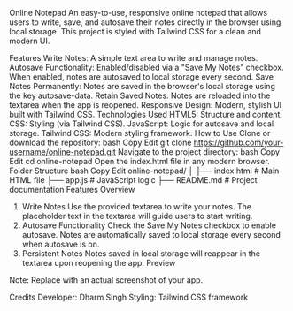 Online Notepad
An easy-to-use, responsive online notepad that allows users to write, save, and autosave their notes directly in the browser using local storage. This project is styled with Tailwind CSS for a clean and modern UI.

Features
Write Notes: A simple text area to write and manage notes.
Autosave Functionality:
Enabled/disabled via a "Save My Notes" checkbox.
When enabled, notes are autosaved to local storage every second.
Save Notes Permanently: Notes are saved in the browser's local storage using the key autosave-data.
Retain Saved Notes: Notes are reloaded into the textarea when the app is reopened.
Responsive Design: Modern, stylish UI built with Tailwind CSS.
Technologies Used
HTML5: Structure and content.
CSS: Styling (via Tailwind CSS).
JavaScript: Logic for autosave and local storage.
Tailwind CSS: Modern styling framework.
How to Use
Clone or download the repository:
bash
Copy
Edit
git clone https://github.com/your-username/online-notepad.git
Navigate to the project directory:
bash
Copy
Edit
cd online-notepad
Open the index.html file in any modern browser.
Folder Structure
bash
Copy
Edit
online-notepad/
│
├── index.html       # Main HTML file
├── app.js           # JavaScript logic
├── README.md        # Project documentation
Features Overview
1. Write Notes
Use the provided textarea to write your notes.
The placeholder text in the textarea will guide users to start writing.
2. Autosave Functionality
Check the Save My Notes checkbox to enable autosave.
Notes are automatically saved to local storage every second when autosave is on.
3. Persistent Notes
Notes saved in local storage will reappear in the textarea upon reopening the app.
Preview

Note: Replace with an actual screenshot of your app.

Credits
Developer: Dharm Singh
Styling: Tailwind CSS framework
